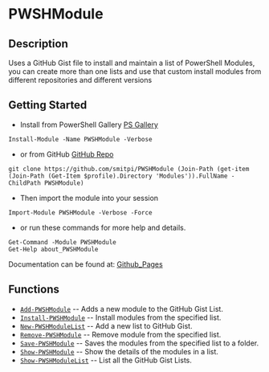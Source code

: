 # PWSHModule
 
## Description
Uses a GitHub Gist file to install and maintain a list of PowerShell Modules, you can create more than one lists and use that custom install modules from different repositories and different versions
 
## Getting Started
- Install from PowerShell Gallery [PS Gallery](https://www.powershellgallery.com/packages/PWSHModule)
```
Install-Module -Name PWSHModule -Verbose
```
- or from GitHub [GitHub Repo](https://github.com/smitpi/PWSHModule)
```
git clone https://github.com/smitpi/PWSHModule (Join-Path (get-item (Join-Path (Get-Item $profile).Directory 'Modules')).FullName -ChildPath PWSHModule)
```
- Then import the module into your session
```
Import-Module PWSHModule -Verbose -Force
```
- or run these commands for more help and details.
```
Get-Command -Module PWSHModule
Get-Help about_PWSHModule
```
Documentation can be found at: [Github_Pages](https://smitpi.github.io/PWSHModule)
 
## Functions
- [`Add-PWSHModule`](https://smitpi.github.io/PWSHModule/Add-PWSHModule) -- Adds a new module to the GitHub Gist List.
- [`Install-PWSHModule`](https://smitpi.github.io/PWSHModule/Install-PWSHModule) -- Install modules from the specified list.
- [`New-PWSHModuleList`](https://smitpi.github.io/PWSHModule/New-PWSHModuleList) -- Add a new list to GitHub Gist.
- [`Remove-PWSHModule`](https://smitpi.github.io/PWSHModule/Remove-PWSHModule) -- Remove module from the specified list.
- [`Save-PWSHModule`](https://smitpi.github.io/PWSHModule/Save-PWSHModule) -- Saves the modules from the specified list to a folder.
- [`Show-PWSHModule`](https://smitpi.github.io/PWSHModule/Show-PWSHModule) -- Show the details of the modules in a list.
- [`Show-PWSHModuleList`](https://smitpi.github.io/PWSHModule/Show-PWSHModuleList) -- List all the GitHub Gist Lists.
